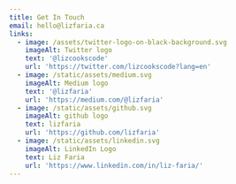 ```yaml
---
title: Get In Touch
email: hello@lizfaria.ca
links:
  - image: /assets/twitter-logo-on-black-background.svg
    imageAlt: Twitter logo
    text: '@lizcookscode'
    url: 'https://twitter.com/lizcookscode?lang=en'
  - image: /static/assets/medium.svg
    imageAlt: Medium logo
    text: '@lizfaria'
    url: 'https://medium.com/@lizfaria'
  - image: /static/assets/github.svg
    imageAlt: github logo
    text: lizfaria
    url: 'https://github.com/lizfaria'
  - image: /static/assets/linkedin.svg
    imageAlt: LinkedIn Logo
    text: Liz Faria
    url: 'https://www.linkedin.com/in/liz-faria/'
---
```


